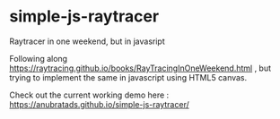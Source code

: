 # simple-js-raytracer

Raytracer in one weekend, but in javasript

Following along https://raytracing.github.io/books/RayTracingInOneWeekend.html , but trying to implement the same in javascript using HTML5 canvas.

Check out the current working demo here : https://anubratads.github.io/simple-js-raytracer/
